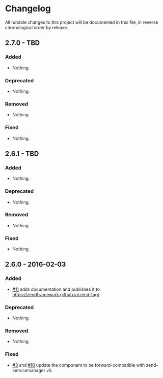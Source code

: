 # Changelog

All notable changes to this project will be documented in this file, in reverse chronological order by release.

## 2.7.0 - TBD

### Added

- Nothing.

### Deprecated

- Nothing.

### Removed

- Nothing.

### Fixed

- Nothing.

## 2.6.1 - TBD

### Added

- Nothing.

### Deprecated

- Nothing.

### Removed

- Nothing.

### Fixed

- Nothing.

## 2.6.0 - 2016-02-03

### Added

- [#11](https://github.com/zendframework/zend-tag/pull/11) adds documentation
  and publishes it to https://zendframework.github.io/zend-tag/

### Deprecated

- Nothing.

### Removed

- Nothing.

### Fixed

- [#3](https://github.com/zendframework/zend-tag/pull/3) and
  [#10](https://github.com/zendframework/zend-tag/pull/10) update the component
  to be forward-compatible with zend-servicemanager v3.
